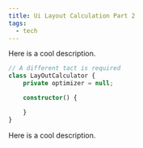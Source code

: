 ```yaml
---
title: Ui Layout Calculation Part 2
tags:
  - tech
---
```

Here is a cool description.
```ts
// A different tact is required
class LayOutCalculator {
    private optimizer = null;

    constructor() {

    }
}
```
Here is a cool description.